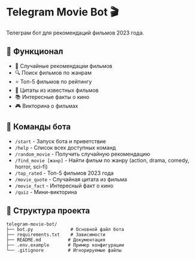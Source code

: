 # Telegram Movie Bot 🎬

Телеграм бот для рекомендаций фильмов 2023 года.

## 🚀 Функционал

- 🎲 Случайные рекомендации фильмов
- 🔍 Поиск фильмов по жанрам
- ⭐ Топ-5 фильмов по рейтингу
- 💬 Цитаты из известных фильмов
- 📚 Интересные факты о кино
- 🎮 Викторина о фильмах

## 🤖 Команды бота

- `/start` - Запуск бота и приветствие
- `/help` - Список всех доступных команд
- `/random_movie` - Получить случайную рекомендацию
- `/find_movie [жанр]` - Найти фильм по жанру (action, drama, comedy, horror, sci-fi)
- `/top_rated` - Топ-5 фильмов 2023 года
- `/movie_quote` - Случайная цитата из фильма
- `/movie_fact` - Интересный факт о кино
- `/quiz` - Мини-викторина


## 📝 Структура проекта

```
telegram-movie-bot/
├── bot.py              # Основной файл бота
├── requirements.txt    # Зависимости
├── README.md          # Документация
├── .env.example       # Пример конфигурации
└── .gitignore         # Игнорируемые файлы
```

